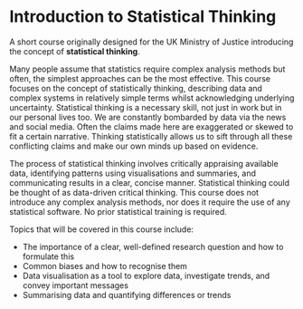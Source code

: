 # Introduction to Statistical Thinking 

A short course originally designed for the UK Ministry of Justice introducing the concept of **statistical thinking**. 

Many people assume that statistics require complex analysis methods but often, the simplest approaches can be the most effective. This course focuses on the concept of statistically thinking, describing data and complex systems in relatively simple terms whilst acknowledging underlying uncertainty. Statistical thinking is a necessary skill, not just in work but in our personal lives too. We are constantly bombarded by data via the news and social media. Often the claims made here are exaggerated or skewed to fit a certain narrative. Thinking statistically allows us to sift through all these conflicting claims and make our own minds up based on evidence. 

The process of statistical thinking involves critically appraising available data, identifying patterns using visualisations and summaries, and communicating results in a clear, concise manner. Statistical thinking could be thought of as data-driven critical thinking. This course does not introduce any complex analysis methods, nor does it require the use of any statistical software. No prior statistical training is required.

Topics that will be covered in this course include:
* The importance of a clear, well-defined research question and how to formulate this
* Common biases and how to recognise them
* Data visualisation as a tool to explore data, investigate trends, and convey important messages
* Summarising data and quantifying differences or trends

